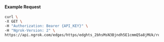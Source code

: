<!-- Code generated for API Clients. DO NOT EDIT. -->

#### Example Request

```bash
curl \
-X GET \
-H "Authorization: Bearer {API_KEY}" \
-H "Ngrok-Version: 2" \
https://api.ngrok.com/edges/https/edghts_2bhsMsN3Bjndh5E1cmmQ5a8jMUk/routes/edghtsrt_2bhsMp4PbnM80dVDUW5EEvopctj/ip_restriction
```
